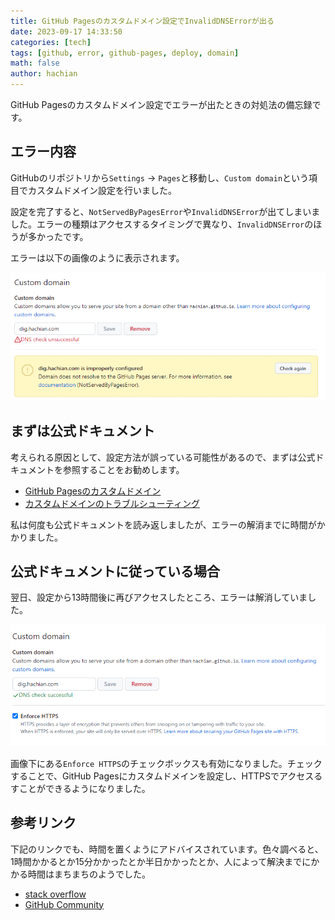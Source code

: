 ```yaml
---
title: GitHub Pagesのカスタムドメイン設定でInvalidDNSErrorが出る
date: 2023-09-17 14:33:50
categories: [tech]
tags: [github, error, github-pages, deploy, domain]
math: false
author: hachian
---
```


GitHub Pagesのカスタムドメイン設定でエラーが出たときの対処法の備忘録です。

## エラー内容

GitHubのリポジトリから`Settings` → `Pages`と移動し、`Custom domain`という項目でカスタムドメイン設定を行いました。

設定を完了すると、`NotServedByPagesError`や`InvalidDNSError`が出てしまいました。エラーの種類はアクセスするタイミングで異なり、`InvalidDNSError`のほうが多かったです。

エラーは以下の画像のように表示されます。

![Alt text](/assets/img/2023-09-18-snippet/image.png)

## まずは公式ドキュメント

考えられる原因として、設定方法が誤っている可能性があるので、まずは公式ドキュメントを参照することをお勧めします。

- [GitHub Pagesのカスタムドメイン](https://docs.github.com/ja/pages/configuring-a-custom-domain-for-your-github-pages-site/about-custom-domains-and-github-pages)
- [カスタムドメインのトラブルシューティング](https://docs.github.com/ja/pages/configuring-a-custom-domain-for-your-github-pages-site/troubleshooting-custom-domains-and-github-pages#cname-errors)

私は何度も公式ドキュメントを読み返しましたが、エラーの解消までに時間がかかりました。

## 公式ドキュメントに従っている場合

翌日、設定から13時間後に再びアクセスしたところ、エラーは解消していました。

![Alt text](/assets/img/2023-09-18-snippet/image-1.png)

画像下にある`Enforce HTTPS`のチェックボックスも有効になりました。チェックすることで、GitHub Pagesにカスタムドメインを設定し、HTTPSでアクセスるすことができるようになりました。

## 参考リンク

下記のリンクでも、時間を置くようにアドバイスされています。色々調べると、1時間かかるとか15分かかったとか半日かかったとか、人によって解決までにかかる時間はまちまちのようでした。

- [stack overflow](https://stackoverflow.com/questions/54059217/how-to-fix-domain-does-not-resolve-to-the-github-pages-server-error-in-github)
- [GitHub Community](https://github.com/orgs/community/discussions/35168)
